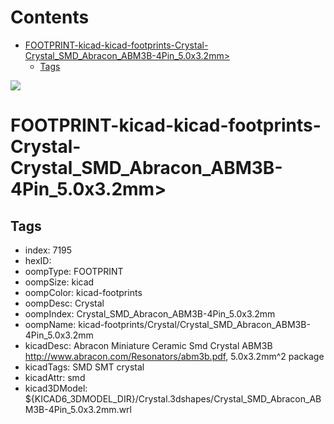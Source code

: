 



Contents
========

* [FOOTPRINT-kicad-kicad-footprints-Crystal-Crystal_SMD_Abracon_ABM3B-4Pin_5.0x3.2mm>](#footprint-kicad-kicad-footprints-crystal-crystal_smd_abracon_abm3b-4pin_50x32mm)
	* [Tags](#tags)
  
![][im]
# FOOTPRINT-kicad-kicad-footprints-Crystal-Crystal_SMD_Abracon_ABM3B-4Pin_5.0x3.2mm>

## Tags

- index: 7195
- hexID: 
- oompType: FOOTPRINT
- oompSize: kicad
- oompColor: kicad-footprints
- oompDesc: Crystal
- oompIndex: Crystal_SMD_Abracon_ABM3B-4Pin_5.0x3.2mm
- oompName: kicad-footprints/Crystal/Crystal_SMD_Abracon_ABM3B-4Pin_5.0x3.2mm
- kicadDesc: Abracon Miniature Ceramic Smd Crystal ABM3B http://www.abracon.com/Resonators/abm3b.pdf, 5.0x3.2mm^2 package
- kicadTags: SMD SMT crystal
- kicadAttr: smd
- kicad3DModel: ${KICAD6_3DMODEL_DIR}/Crystal.3dshapes/Crystal_SMD_Abracon_ABM3B-4Pin_5.0x3.2mm.wrl



[im]: image.png

